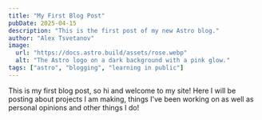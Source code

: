 ```yaml
---
title: "My First Blog Post"
pubDate: 2025-04-15
description: "This is the first post of my new Astro blog."
author: "Alex Tsvetanov"
image:
  url: "https://docs.astro.build/assets/rose.webp"
  alt: "The Astro logo on a dark background with a pink glow."
tags: ["astro", "blogging", "learning in public"]
---
```


This is my first blog post, so hi and welcome to my site! Here I will be posting about projects I am making, things I've been working on as well as personal opinions and other things I do!
